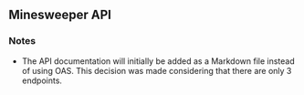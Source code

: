 ## Minesweeper API 

### Notes
* The API documentation will initially be added as a Markdown file
  instead of using OAS. This decision was made considering that 
  there are only 3 endpoints.
